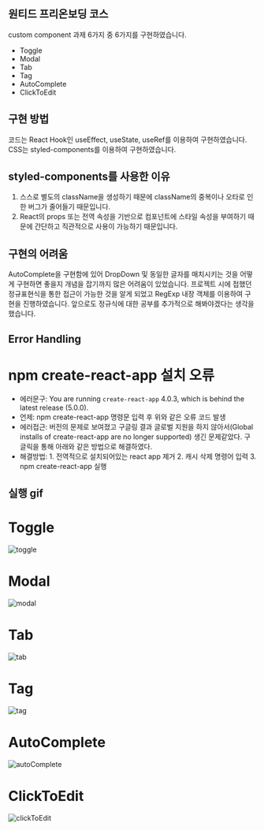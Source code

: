 ## 원티드 프리온보딩 코스
custom component 과제 6가지 중 6가지를 구현하였습니다.

- Toggle
- Modal
- Tab
- Tag
- AutoComplete
- ClickToEdit

## 구현 방법
코드는 React Hook인 useEffect, useState, useRef를 이용하여 구현하였습니다.
CSS는 styled-components를 이용하여 구현하였습니다.

## styled-components를 사용한 이유
1. 스스로 별도의 className을 생성하기 때문에 className의 중복이나 오타로 인한 버그가 줄어들기 때문입니다.
2. React의 props 또는 전역 속성을 기반으로 컴포넌트에 스타일 속성을 부여하기 때문에 간단하고 직관적으로 사용이 가능하기 때문입니다.

## 구현의 어려움
AutoComplete을 구현함에 있어 DropDown 및 동일한 글자를 매치시키는 것을 어떻게 구현하면 좋을지 개념을 잡기까지 많은 어려움이 있었습니다. 프로젝트 시에 접했던 정규표현식을 통한 접근이 가능한 것을 알게 되었고 RegExp 내장 객체를 이용하여 구현을 진행하였습니다. 앞으로도 정규식에 대한 공부를 추가적으로 해봐야겠다는 생각을 했습니다.

## Error Handling
# npm create-react-app 설치 오류
- 에러문구: You are running `create-react-app` 4.0.3, which is behind the latest release (5.0.0).
- 언제: npm create-react-app 명령문 입력 후 위와 같은 오류 코드 발생
- 에러접근: 버전의 문제로 보여졌고 구글링 결과 글로벌 지원을 하지 않아서(Global installs of create-react-app are no longer supported) 생긴 문제같았다. 
          구글릭을 통해 아래와 같은 방법으로 해결하였다.
- 해결방법: 1. 전역적으로 설치되어있는 react app 제거 2. 캐시 삭제 명령어 입력 3. npm create-react-app 실행

## 실행 gif
# Toggle
![toggle](https://user-images.githubusercontent.com/87534763/153128844-dc63c299-0ce1-4e1d-adf0-f9c176f461db.gif)

# Modal
![modal](https://user-images.githubusercontent.com/87534763/153128947-30203fb9-a25f-49e5-89c1-47bbee7d13da.gif)

# Tab
![tab](https://user-images.githubusercontent.com/87534763/153128981-da21c3fe-7c40-482d-a1f7-640081a429da.gif)

# Tag
![tag](https://user-images.githubusercontent.com/87534763/153128998-43577635-719d-4bdc-a120-a46b67c1126b.gif)

# AutoComplete
![autoComplete](https://user-images.githubusercontent.com/87534763/153129029-d6f48dfe-2f6e-4611-a0f1-c84b90d31f93.gif)

# ClickToEdit
![clickToEdit](https://user-images.githubusercontent.com/87534763/153129089-b3c0622c-a04d-4ec9-98f6-97aa7fdecdd6.gif)
